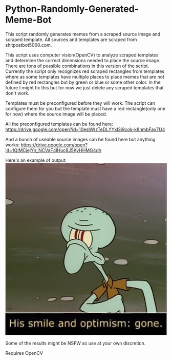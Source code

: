 # Python-Randomly-Generated-Meme-Bot
This script randomly generates memes from a scraped source image and scraped template. All sources and templates are scraped from shitpostbot5000.com.

This script uses computer vision(OpenCV) to analyze scraped templates and determine the correct dimensions needed to place the source image. There are tons of possible combinations in this version of the script. Currently the script only recognizes red scraped rectangles from templates where as some templates have multiple places to place memes that are not defined by red rectangles but by green or blue or some other color. In the future I might fix this but for now we just delete any scraped templates that don't work.

Templates must be preconfigured before they will work. The script can configure them for you but the template must have a red rectangle(only one for now) where the source image will be placed.

All the preconfigured templates can be found here: https://drive.google.com/open?id=10eshWzTeDLYYxl3i9cok-k8nmbFav7U4

And a bunch of useable source images can be found here but anything works: https://drive.google.com/open?id=1QIMCjejYn_NCVaF4lHuc8J5KyHHMG4dh

Here's an example of output: ![output](https://raw.githubusercontent.com/devinadams/Python-OpenCV-Randomly-Generated-MemeBot/master/out-23.png)

Some of the results might be NSFW so use at your own discretion.

Requires OpenCV
